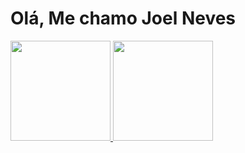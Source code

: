 
# Olá, Me chamo Joel Neves 
<div>
  <a href="https://github.com/joelnevesiii">
  <img height="160em" src="https://github-readme-stats.vercel.app/api?username=joelnevesiii&show_icons=true&theme=dark&include_all_commits=true&count_private=true"/>
  <img height="160em" src="https://github-readme-stats.vercel.app/api/top-langs/?username=joelnevesiii&layout=compact&langs_count=7&theme=dark"/>
</div>

  
  
